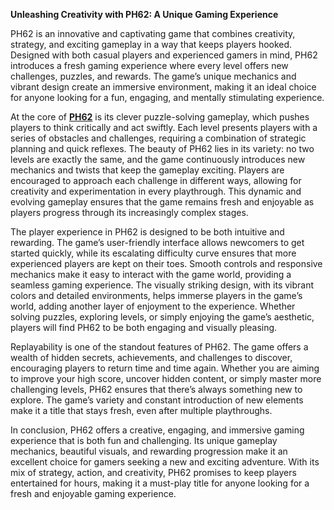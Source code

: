 **Unleashing Creativity with PH62: A Unique Gaming Experience**

PH62 is an innovative and captivating game that combines creativity, strategy, and exciting gameplay in a way that keeps players hooked. Designed with both casual players and experienced gamers in mind, PH62 introduces a fresh gaming experience where every level offers new challenges, puzzles, and rewards. The game’s unique mechanics and vibrant design create an immersive environment, making it an ideal choice for anyone looking for a fun, engaging, and mentally stimulating experience.

At the core of **[PH62](https://ph62.site)** is its clever puzzle-solving gameplay, which pushes players to think critically and act swiftly. Each level presents players with a series of obstacles and challenges, requiring a combination of strategic planning and quick reflexes. The beauty of PH62 lies in its variety: no two levels are exactly the same, and the game continuously introduces new mechanics and twists that keep the gameplay exciting. Players are encouraged to approach each challenge in different ways, allowing for creativity and experimentation in every playthrough. This dynamic and evolving gameplay ensures that the game remains fresh and enjoyable as players progress through its increasingly complex stages.

The player experience in PH62 is designed to be both intuitive and rewarding. The game’s user-friendly interface allows newcomers to get started quickly, while its escalating difficulty curve ensures that more experienced players are kept on their toes. Smooth controls and responsive mechanics make it easy to interact with the game world, providing a seamless gaming experience. The visually striking design, with its vibrant colors and detailed environments, helps immerse players in the game’s world, adding another layer of enjoyment to the experience. Whether solving puzzles, exploring levels, or simply enjoying the game’s aesthetic, players will find PH62 to be both engaging and visually pleasing.

Replayability is one of the standout features of PH62. The game offers a wealth of hidden secrets, achievements, and challenges to discover, encouraging players to return time and time again. Whether you are aiming to improve your high score, uncover hidden content, or simply master more challenging levels, PH62 ensures that there’s always something new to explore. The game’s variety and constant introduction of new elements make it a title that stays fresh, even after multiple playthroughs.

In conclusion, PH62 offers a creative, engaging, and immersive gaming experience that is both fun and challenging. Its unique gameplay mechanics, beautiful visuals, and rewarding progression make it an excellent choice for gamers seeking a new and exciting adventure. With its mix of strategy, action, and creativity, PH62 promises to keep players entertained for hours, making it a must-play title for anyone looking for a fresh and enjoyable gaming experience.

